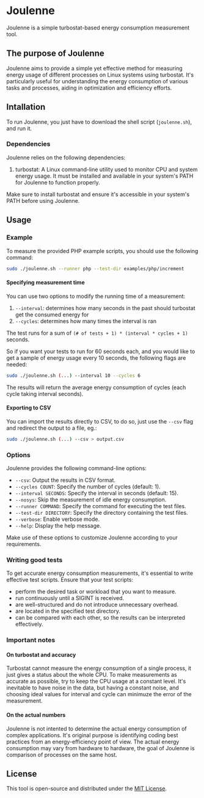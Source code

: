 # Joulenne

Joulenne is a simple turbostat-based energy consumption measurement tool.

## The purpose of Joulenne

Joulenne aims to provide a simple yet effective method for measuring energy usage of different processes on Linux systems using turbostat. It's particularly useful for understanding the energy consumption of various tasks and processes, aiding in optimization and efficiency efforts.

## Intallation

To run Joulenne, you just have to download the shell script (`joulenne.sh`), and run it.

### Dependencies

Joulenne relies on the following dependencies:

1. turbostat: A Linux command-line utility used to monitor CPU and system energy usage. It must be installed and available in your system's PATH for Joulenne to function properly.

Make sure to install turbostat and ensure it's accessible in your system's PATH before using Joulenne.

## Usage

### Example

To measure the provided PHP example scripts, you should use the following command:

```bash
sudo ./joulenne.sh --runner php --test-dir examples/php/increment
```

#### Specifying measurement time

You can use two options to modify the running time of a measurement:

1. `--interval`: determines how many seconds in the past should turbostat get the consumed energy for
1. `--cycles`: determines how many times the interval is ran

The test runs for a sum of `(# of tests + 1) * (interval * cycles + 1)` seconds.

So if you want your tests to run for 60 seconds each, and you would like to get a sample of energy usage every 10 seconds, the following flags are needed: 

```bash
sudo ./joulenne.sh (...) --interval 10 --cycles 6
```

The results will return the average energy consumption of cycles (each cycle taking interval seconds).

#### Exporting to CSV

You can import the results directly to CSV, to do so, just use the `--csv` flag and redirect the output to a file, eg.:

```bash
sudo ./joulenne.sh (...) --csv > output.csv
```

### Options

Joulenne provides the following command-line options:

- `--csv`: Output the results in CSV format.
- `--cycles COUNT`: Specify the number of cycles (default: 1).
- `--interval SECONDS`: Specify the interval in seconds (default: 15).
- `--nosys`: Skip the measurement of idle energy consumption.
- `--runner COMMAND`: Specify the command for executing the test files.
- `--test-dir DIRECTORY`: Specify the directory containing the test files.
- `--verbose`: Enable verbose mode.
- `--help`: Display the help message.

Make use of these options to customize Joulenne according to your requirements.

### Writing good tests

To get accurate energy consumption measurements, it's essential to write effective test scripts. Ensure that your test scripts:

- perform the desired task or workload that you want to measure.
- run continuously until a SIGINT is received.
- are well-structured and do not introduce unnecessary overhead.
- are located in the specified test directory.
- can be compared with each other, so the results can be interpreted effectively.

### Important notes

#### On turbostat and accuracy

Turbostat cannot measure the energy consumption of a single process, it just gives a status about the whole CPU. To make measurements as accurate as possible, try to keep the CPU usage at a constant level. It's inevitable to have noise in the data, but having a constant noise, and choosing ideal values for interval and cycle can minimuze the error of the measurement.

#### On the actual numbers

Joulenne is not intented to determine the actual energy consumption of complex applications. It's original purpose is identifying coding best practices from an energy-efficiency point of view. The actual energy consumption may vary from hardware to hardware, the goal of Joulenne is comparison of processes on the same host. 

## License

This tool is open-source and distributed under the [MIT License](LICENSE).